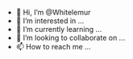 - 👋 Hi, I’m @Whitelemur
- 👀 I’m interested in ...
- 🌱 I’m currently learning ...
- 💞️ I’m looking to collaborate on ...
- 📫 How to reach me ...

<!---
Whitelemur/Whitelemur is a ✨ special ✨ repository because its `README.md` (this file) appears on your GitHub profile.
You can click the Preview link to take a look at your changes.
--->
